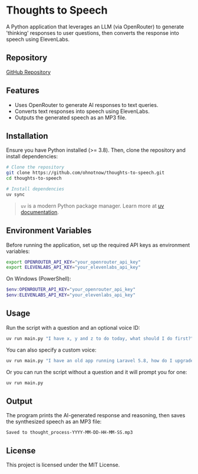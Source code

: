 # Thoughts to Speech

A Python application that leverages an LLM (via OpenRouter) to generate 'thinking' responses to user questions, then converts the response into speech using ElevenLabs.

## Repository

[GitHub Repository](https://github.com/ohnotnow/thoughts-to-speech)

## Features

- Uses OpenRouter to generate AI responses to text queries.
- Converts text responses into speech using ElevenLabs.
- Outputs the generated speech as an MP3 file.

## Installation

Ensure you have Python installed (>= 3.8). Then, clone the repository and install dependencies:

```sh
# Clone the repository
git clone https://github.com/ohnotnow/thoughts-to-speech.git
cd thoughts-to-speech

# Install dependencies
uv sync
```

> `uv` is a modern Python package manager. Learn more at [uv documentation](https://docs.astral.sh/uv/).

## Environment Variables

Before running the application, set up the required API keys as environment variables:

```sh
export OPENROUTER_API_KEY="your_openrouter_api_key"
export ELEVENLABS_API_KEY="your_elevenlabs_api_key"
```

On Windows (PowerShell):

```powershell
$env:OPENROUTER_API_KEY="your_openrouter_api_key"
$env:ELEVENLABS_API_KEY="your_elevenlabs_api_key"
```

## Usage

Run the script with a question and an optional voice ID:

```sh
uv run main.py "I have x, y and z to do today, what should I do first?"
```

You can also specify a custom voice:

```sh
uv run main.py "I have an old app running Laravel 5.8, how do I upgrade it to Laravel 11?" --voice "your_elevenlabsvoice_id"
```

Or you can run the script without a question and it will prompt you for one:

```sh
uv run main.py
```

## Output

The program prints the AI-generated response and reasoning, then saves the synthesized speech as an MP3 file:

```
Saved to thought_process-YYYY-MM-DD-HH-MM-SS.mp3
```

## License

This project is licensed under the MIT License.
